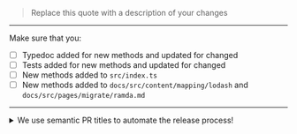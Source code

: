 > Replace this quote with a description of your changes

---

Make sure that you:

- [ ] Typedoc added for new methods and updated for changed
- [ ] Tests added for new methods and updated for changed
- [ ] New methods added to `src/index.ts`
- [ ] New methods added to `docs/src/content/mapping/lodash` and `docs/src/pages/migrate/ramda.md`

---

<details><summary>We use semantic PR titles to automate the release process!</summary>

https://conventionalcommits.org

PRs should be titled following using the format: `< TYPE >(< scope >)?: description`

### Available Types:

- `feat`: new functions, and changes to a function's type that would impact users.
- `fix`: changes to the runtime behavior of an existing function, or refinements to it's type that shouldn't impact most users.
- `perf`: changes to function implementations that improve a functions _runtime_ performance.
- `refactor`: changes to function implementations that are neither `fix` nor `perf`
- `test`: tests-only changes (transparent to users of the function).
- `docs`: changes to the documentation of a function **or the documentation site**.
- `build`, `ci`, `style`, `chore`, and `revert`: are only relevant for the internals of the library.

For scope put the name of the function you are working on (either new or
existing).

</details>
